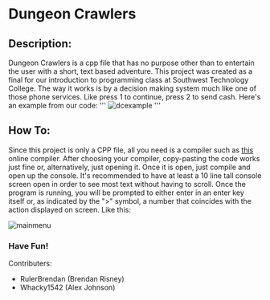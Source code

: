 # Dungeon Crawlers
## Description:
Dungeon Crawlers is a cpp file that has no purpose other than to entertain the user with a short, text based adventure. This project was created as a final for our introduction to programming class at Southwest Technology College. The way it works is by a decision making system much like one of those phone services. Like press 1 to continue, press 2 to send cash. Here's an example from our code:
'''
![dcexample](https://user-images.githubusercontent.com/31144589/40042019-1f1dacd4-57dd-11e8-84b8-d6572dd9ac37.PNG)
'''
## How To:
Since this project is only a CPP file, all you need is a compiler such as [this](https://www.onlinegdb.com/online_c++_compiler) online compiler. After choosing your compiler, copy-pasting the code works just fine or, alternatively, just opening it. Once it is open, just compile and open up the console. It's recommended to have at least a 10 line tall console screen open in order to see most text without having to scroll. Once the program is running, you will be prompted to either enter in an enter key itself or, as indicated by the ">" symbol, a number that coincides with the action displayed on screen. Like this:

![mainmenu](https://user-images.githubusercontent.com/31144589/40042949-36c4ff38-57e0-11e8-97a0-1bf433951c86.PNG)

### Have Fun!

Contributers:
- RulerBrendan (Brendan Risney)
- Whacky1542 (Alex Johnson) 
